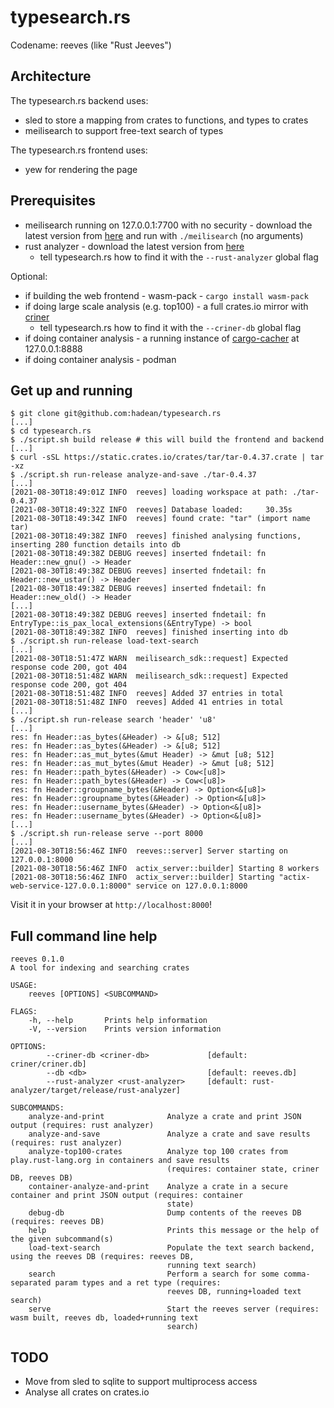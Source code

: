 # typesearch.rs

Codename: reeves (like "Rust Jeeves")

## Architecture

The typesearch.rs backend uses:

 - sled to store a mapping from crates to functions, and types to crates
 - meilisearch to support free-text search of types

The typesearch.rs frontend uses:

 - yew for rendering the page

## Prerequisites

 - meilisearch running on 127.0.0.1:7700 with no security - download the latest version from [here](https://github.com/meilisearch/MeiliSearch/releases) and run with `./meilisearch` (no arguments)
 - rust analyzer - download the latest version from [here](https://github.com/rust-analyzer/rust-analyzer/releases)
   - tell typesearch.rs how to find it with the `--rust-analyzer` global flag

Optional:

 - if building the web frontend - wasm-pack - `cargo install wasm-pack`
 - if doing large scale analysis (e.g. top100) - a full crates.io mirror with [criner](https://github.com/the-lean-crate/criner)
   - tell typesearch.rs how to find it with the `--criner-db` global flag
 - if doing container analysis - a running instance of [cargo-cacher](https://github.com/ChrisMacNaughton/cargo-cacher) at 127.0.0.1:8888
 - if doing container analysis - podman

## Get up and running

```
$ git clone git@github.com:hadean/typesearch.rs
[...]
$ cd typesearch.rs
$ ./script.sh build release # this will build the frontend and backend
[...]
$ curl -sSL https://static.crates.io/crates/tar/tar-0.4.37.crate | tar -xz
$ ./script.sh run-release analyze-and-save ./tar-0.4.37
[...]
[2021-08-30T18:49:01Z INFO  reeves] loading workspace at path: ./tar-0.4.37
[2021-08-30T18:49:32Z INFO  reeves] Database loaded:     30.35s
[2021-08-30T18:49:34Z INFO  reeves] found crate: "tar" (import name tar)
[2021-08-30T18:49:38Z INFO  reeves] finished analysing functions, inserting 280 function details into db
[2021-08-30T18:49:38Z DEBUG reeves] inserted fndetail: fn Header::new_gnu() -> Header
[2021-08-30T18:49:38Z DEBUG reeves] inserted fndetail: fn Header::new_ustar() -> Header
[2021-08-30T18:49:38Z DEBUG reeves] inserted fndetail: fn Header::new_old() -> Header
[...]
[2021-08-30T18:49:38Z DEBUG reeves] inserted fndetail: fn EntryType::is_pax_local_extensions(&EntryType) -> bool
[2021-08-30T18:49:38Z INFO  reeves] finished inserting into db
$ ./script.sh run-release load-text-search
[...]
[2021-08-30T18:51:47Z WARN  meilisearch_sdk::request] Expected response code 200, got 404
[2021-08-30T18:51:48Z WARN  meilisearch_sdk::request] Expected response code 200, got 404
[2021-08-30T18:51:48Z INFO  reeves] Added 37 entries in total
[2021-08-30T18:51:48Z INFO  reeves] Added 41 entries in total
[...]
$ ./script.sh run-release search 'header' 'u8'
[...]
res: fn Header::as_bytes(&Header) -> &[u8; 512]
res: fn Header::as_bytes(&Header) -> &[u8; 512]
res: fn Header::as_mut_bytes(&mut Header) -> &mut [u8; 512]
res: fn Header::as_mut_bytes(&mut Header) -> &mut [u8; 512]
res: fn Header::path_bytes(&Header) -> Cow<[u8]>
res: fn Header::path_bytes(&Header) -> Cow<[u8]>
res: fn Header::groupname_bytes(&Header) -> Option<&[u8]>
res: fn Header::groupname_bytes(&Header) -> Option<&[u8]>
res: fn Header::username_bytes(&Header) -> Option<&[u8]>
res: fn Header::username_bytes(&Header) -> Option<&[u8]>
[...]
$ ./script.sh run-release serve --port 8000
[...]
[2021-08-30T18:56:46Z INFO  reeves::server] Server starting on 127.0.0.1:8000
[2021-08-30T18:56:46Z INFO  actix_server::builder] Starting 8 workers
[2021-08-30T18:56:46Z INFO  actix_server::builder] Starting "actix-web-service-127.0.0.1:8000" service on 127.0.0.1:8000
```

Visit it in your browser at `http://localhost:8000`!

## Full command line help

```
reeves 0.1.0
A tool for indexing and searching crates

USAGE:
    reeves [OPTIONS] <SUBCOMMAND>

FLAGS:
    -h, --help       Prints help information
    -V, --version    Prints version information

OPTIONS:
        --criner-db <criner-db>             [default: criner/criner.db]
        --db <db>                           [default: reeves.db]
        --rust-analyzer <rust-analyzer>     [default: rust-analyzer/target/release/rust-analyzer]

SUBCOMMANDS:
    analyze-and-print              Analyze a crate and print JSON output (requires: rust analyzer)
    analyze-and-save               Analyze a crate and save results (requires: rust analyzer)
    analyze-top100-crates          Analyze top 100 crates from play.rust-lang.org in containers and save results
                                   (requires: container state, criner DB, reeves DB)
    container-analyze-and-print    Analyze a crate in a secure container and print JSON output (requires: container
                                   state)
    debug-db                       Dump contents of the reeves DB (requires: reeves DB)
    help                           Prints this message or the help of the given subcommand(s)
    load-text-search               Populate the text search backend, using the reeves DB (requires: reeves DB,
                                   running text search)
    search                         Perform a search for some comma-separated param types and a ret type (requires:
                                   reeves DB, running+loaded text search)
    serve                          Start the reeves server (requires: wasm built, reeves db, loaded+running text
                                   search)
```

## TODO

 - Move from sled to sqlite to support multiprocess access
 - Analyse all crates on crates.io
